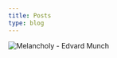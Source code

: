 ```yaml
---
title: Posts
type: blog
---
```


![Melancholy - Edvard Munch](/img/melancholy.jpg "Melancholy - Edvard Munch")